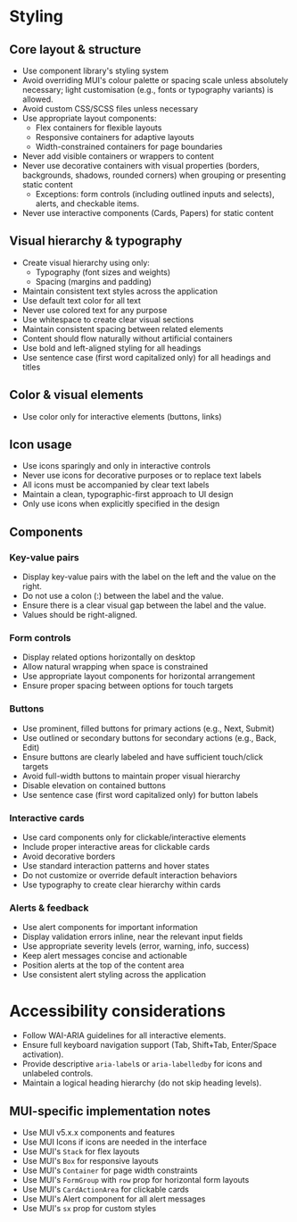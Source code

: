 # Styling

## Core layout & structure

- Use component library's styling system
- Avoid overriding MUI's colour palette or spacing scale unless absolutely necessary; light customisation (e.g., fonts or typography variants) is allowed.
- Avoid custom CSS/SCSS files unless necessary
- Use appropriate layout components:
  - Flex containers for flexible layouts
  - Responsive containers for adaptive layouts
  - Width-constrained containers for page boundaries
- Never add visible containers or wrappers to content
- Never use decorative containers with visual properties (borders, backgrounds, shadows, rounded corners) when grouping or presenting static content
  - Exceptions: form controls (including outlined inputs and selects), alerts, and checkable items.
- Never use interactive components (Cards, Papers) for static content

## Visual hierarchy & typography

- Create visual hierarchy using only:
  - Typography (font sizes and weights)
  - Spacing (margins and padding)
- Maintain consistent text styles across the application
- Use default text color for all text
- Never use colored text for any purpose
- Use whitespace to create clear visual sections
- Maintain consistent spacing between related elements
- Content should flow naturally without artificial containers
- Use bold and left-aligned styling for all headings
- Use sentence case (first word capitalized only) for all headings and titles

## Color & visual elements

- Use color only for interactive elements (buttons, links)

## Icon usage

- Use icons sparingly and only in interactive controls
- Never use icons for decorative purposes or to replace text labels
- All icons must be accompanied by clear text labels
- Maintain a clean, typographic-first approach to UI design
- Only use icons when explicitly specified in the design

## Components

### Key-value pairs

- Display key-value pairs with the label on the left and the value on the right.
- Do not use a colon (:) between the label and the value.
- Ensure there is a clear visual gap between the label and the value.
- Values should be right-aligned.

### Form controls

- Display related options horizontally on desktop
- Allow natural wrapping when space is constrained
- Use appropriate layout components for horizontal arrangement
- Ensure proper spacing between options for touch targets

### Buttons

- Use prominent, filled buttons for primary actions (e.g., Next, Submit)
- Use outlined or secondary buttons for secondary actions (e.g., Back, Edit)
- Ensure buttons are clearly labeled and have sufficient touch/click targets
- Avoid full-width buttons to maintain proper visual hierarchy
- Disable elevation on contained buttons
- Use sentence case (first word capitalized only) for button labels

### Interactive cards

- Use card components only for clickable/interactive elements
- Include proper interactive areas for clickable cards
- Avoid decorative borders
- Use standard interaction patterns and hover states
- Do not customize or override default interaction behaviors
- Use typography to create clear hierarchy within cards

### Alerts & feedback

- Use alert components for important information
- Display validation errors inline, near the relevant input fields
- Use appropriate severity levels (error, warning, info, success)
- Keep alert messages concise and actionable
- Position alerts at the top of the content area
- Use consistent alert styling across the application

# Accessibility considerations

- Follow WAI-ARIA guidelines for all interactive elements.
- Ensure full keyboard navigation support (Tab, Shift+Tab, Enter/Space activation).
- Provide descriptive `aria-label`s or `aria-labelledby` for icons and unlabeled controls.
- Maintain a logical heading hierarchy (do not skip heading levels).

## MUI-specific implementation notes

- Use MUI v5.x.x components and features
- Use MUI Icons if icons are needed in the interface
- Use MUI's `Stack` for flex layouts
- Use MUI's `Box` for responsive layouts
- Use MUI's `Container` for page width constraints
- Use MUI's `FormGroup` with `row` prop for horizontal form layouts
- Use MUI's `CardActionArea` for clickable cards
- Use MUI's Alert component for all alert messages
- Use MUI's `sx` prop for custom styles
